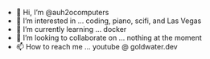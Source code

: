 - 👋 Hi, I’m @auh2ocomputers
- 👀 I’m interested in ... coding, piano, scifi, and Las Vegas
- 🌱 I’m currently learning ... docker 
- 💞️ I’m looking to collaborate on ... nothing at the moment
- 📫 How to reach me ... youtube @ goldwater.dev
<!---
auh2ocomputers/auh2ocomputers is a ✨ special ✨ repository because its `README.md` (this file) appears on your GitHub profile.
You can click the Preview link to take a look at your changes.
--->
